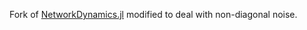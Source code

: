Fork of [NetworkDynamics.jl](https://github.com/PIK-ICoNe/NetworkDynamics.jl) modified to deal with non-diagonal noise.
